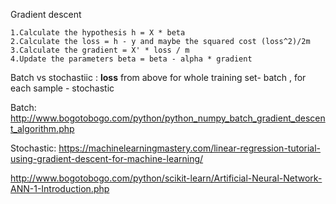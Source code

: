 Gradient descent
```
1.Calculate the hypothesis h = X * beta
2.Calculate the loss = h - y and maybe the squared cost (loss^2)/2m
3.Calculate the gradient = X' * loss / m
4.Update the parameters beta = beta - alpha * gradient
```

Batch vs stochastiic : **loss** from above for whole training set- batch , for each sample - stochastic

Batch:
http://www.bogotobogo.com/python/python_numpy_batch_gradient_descent_algorithm.php

Stochastic:
https://machinelearningmastery.com/linear-regression-tutorial-using-gradient-descent-for-machine-learning/

http://www.bogotobogo.com/python/scikit-learn/Artificial-Neural-Network-ANN-1-Introduction.php
